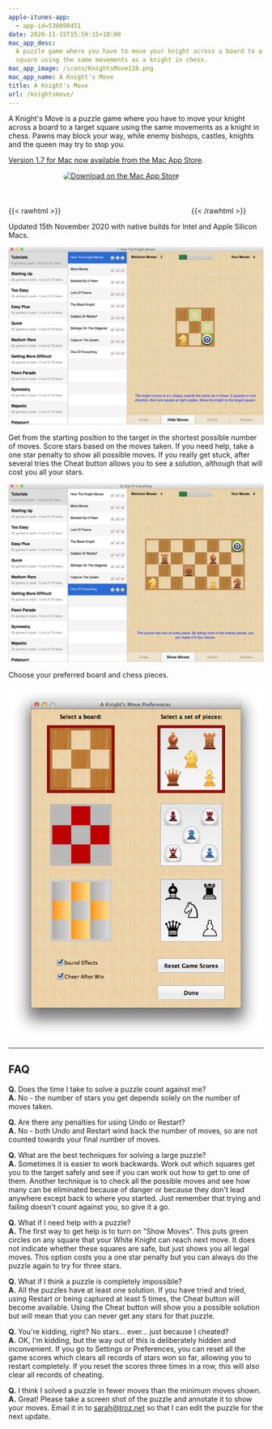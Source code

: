 ```yaml
---
apple-itunes-app:
  - app-id=530090451
date: 2020-11-15T15:59:15+10:00
mac_app_desc:
  A puzzle game where you have to move your knight across a board to a target
  square using the same movements as a knight in chess.
mac_app_image: /icons/KnightsMove128.png
mac_app_name: A Knight's Move
title: A Knight's Move
url: /knightsmove/
---
```


A Knight's Move is a puzzle game where you have to move your knight across a
board to a target square using the same movements as a knight in chess. Pawns
may block your way, while enemy bishops, castles, knights and the queen may try
to stop you.

[Version 1.7 for Mac now available from the Mac App Store][1].

{{< rawhtml >}}
<a href="https://apps.apple.com/us/app/a-knights-move/id533321133?mt=12&amp;itsct=apps_box&amp;itscg=30200" style="display: inline-block; overflow: hidden; border-top-left-radius: 13px; border-top-right-radius: 13px; border-bottom-right-radius: 13px; border-bottom-left-radius: 13px; width: 250px; height: 83px;"><img src="https://tools.applemediaservices.com/api/badges/download-on-the-mac-app-store/white/en-US?size=250x83&amp;releaseDate=1341705600&h=662bce6161434aa50ebfef20522f7e06" alt="Download on the Mac App Store" style="border-top-left-radius: 13px; border-top-right-radius: 13px; border-bottom-right-radius: 13px; border-bottom-left-radius: 13px; width: 250px; height: 83px;"></a>
{{< /rawhtml >}}

Updated 15th November 2020 with native builds for Intel and Apple Silicon Macs.

[1]: http://itunes.apple.com/app/a-knights-move/id533321133

![A Knight's Move for Mac][3]

[3]: /images/KnightsMoveMac1.png

Get from the starting position to the target in the shortest possible number of
moves. Score stars based on the moves taken. If you need help, take a one star
penalty to show all possible moves. If you really get stuck, after several tries
the Cheat button allows you to see a solution, although that will cost you all
your stars.

![A Knight's Move for Mac][5]

[5]: /images/KnightsMoveMac2.png

Choose your preferred board and chess pieces.

![A Knight's Move Preferences][8]

[8]: /images/KM-Prefs.png

---

## FAQ

**Q.** Does the time I take to solve a puzzle count against me?\
**A.** No - the number of stars you get depends solely on the number of moves taken.

**Q.** Are there any penalties for using Undo or Restart?\
**A.** No - both Undo and Restart wind back the number of moves, so are not counted
towards your final number of moves.

**Q.** What are the best techniques for solving a large puzzle?\
**A.** Sometimes it is easier to work backwards. Work out which squares get you to
the target safely and see if you can work out how to get to one of them. Another
technique is to check all the possible moves and see how many can be eliminated because
of danger or because they don't lead anywhere except back to where you started. Just
remember that trying and failing doesn't count against you, so give it a go.

**Q.** What if I need help with a puzzle?\
**A.** The first way to get help is to turn on "Show Moves". This puts green circles
on any square that your White Knight can reach next move. It does not indicate whether
these squares are safe, but just shows you all legal moves. This option costs you
a one star penalty but you can always do the puzzle again to try for three stars.

**Q.** What if I think a puzzle is completely impossible?\
**A.** All the puzzles have at least one solution. If you have tried and tried, using
Restart or being captured at least 5 times, the Cheat button will become available.
Using the Cheat button will show you a possible solution but will mean that you can
never get any stars for that puzzle.

**Q.** You're kidding, right? No stars… ever… just because I cheated?\
**A.** OK, I'm kidding, but the way out of this is deliberately hidden and inconvenient.
If you go to Settings or Preferences, you can reset all the game scores which clears
all records of stars won so far, allowing you to restart completely. If you reset
the scores three times in a row, this will also clear all records of cheating.

**Q.** I think I solved a puzzle in fewer moves than the minimum moves shown.\
**A.** Great! Please take a screen shot of the puzzle and annotate it to show your
moves. Email it in to sarah@troz.net so that I can edit the puzzle for the next update.

[15]: /a-knights-move-1-3/ 'A Knight’s Move 1.3'
